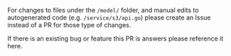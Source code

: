 For changes to files under the `/model/` folder, and manual edits to autogenerated code (e.g. `/service/s3/api.go`) please create an Issue instead of a PR for those type of changes.

If there is an existing bug or feature this PR is answers please reference it here.
